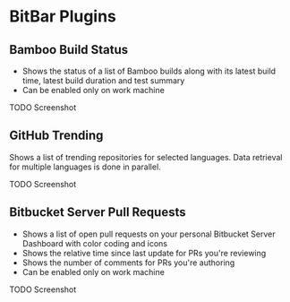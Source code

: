 # BitBar Plugins

## Bamboo Build Status

* Shows the status of a list of Bamboo builds along with its latest build time, latest build duration and test summary
* Can be enabled only on work machine

TODO Screenshot

## GitHub Trending

Shows a list of trending repositories for selected languages. Data retrieval for multiple languages is done in parallel.

TODO Screenshot

## Bitbucket Server Pull Requests

* Shows a list of open pull requests on your personal Bitbucket Server Dashboard with color coding and icons
* Shows the relative time since last update for PRs you're reviewing
* Shows the number of comments for PRs you're authoring
* Can be enabled only on work machine

TODO Screenshot
